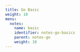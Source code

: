 ```yaml
---
title: Go Basic
weight: 10
menu:
  notes:
    name: basic
    identifier: notes-go-basics
    parent: notes-go
    weight: 10
---
```


